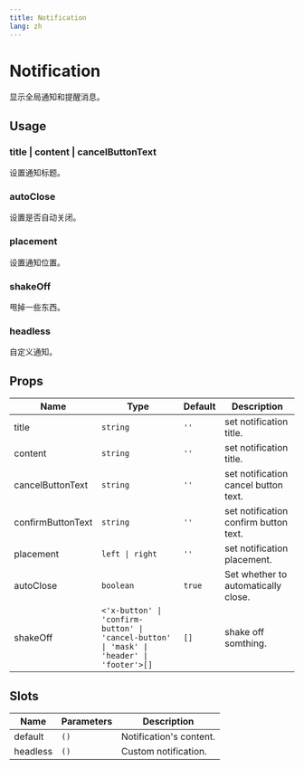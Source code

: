 ```yaml
---
title: Notification
lang: zh
---
```


# Notification <sup><PlBadge value="New" /></sup>

显示全局通知和提醒消息。

## Usage

### title | content | cancelButtonText

设置通知标题。

<demo src="../../../example/notification/usage.vue"></demo>

### autoClose

设置是否自动关闭。

<demo src="../../../example/notification/auto-close.vue"></demo>

### placement

设置通知位置。

<demo src="../../../example/notification/placement.vue"></demo>

### shakeOff

甩掉一些东西。

<demo src="../../../example/notification/shake-off.vue"></demo>

### headless

自定义通知。

<demo src="../../../example/notification/headless.vue"></demo>

## Props

| Name        | Type       | Default     | Description                           |
| ------      | ---------- | ----------- | ------------------------------------- |
| title       | `string`   | `''`        | set notification title.               |
| content     | `string`   | `''`        | set notification title.               |
| cancelButtonText  | `string`   | `''`  | set notification cancel button text.  |
| confirmButtonText | `string`   | `''`  | set notification confirm button text. |
| placement   | `left \| right`  | `''`  | set notification placement. |
| autoClose   | `boolean`  | `true`      | Set whether to automatically close.   |
| shakeOff    | `<'x-button' \| 'confirm-button' \| 'cancel-button' \| 'mask' \| 'header' \| 'footer'>[]` | `[]` | shake off somthing. |

## Slots

| Name     | Parameters | Description      |
| -------  | ---------- | ---------------- |
| default  | `()`       | Notification's content. |
| headless | `()`       | Custom notification.    |
